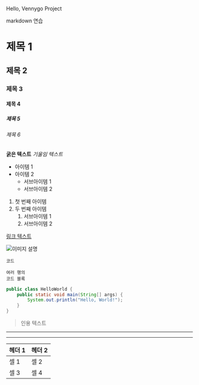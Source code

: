 Hello, Vennygo Project

markdown 연습 

# 제목 1
## 제목 2
### 제목 3
#### 제목 4
##### 제목 5
###### 제목 6


**굵은 텍스트**
*기울임 텍스트*

- 아이템 1
- 아이템 2
  - 서브아이템 1
  - 서브아이템 2

1. 첫 번째 아이템
2. 두 번째 아이템
   1. 서브아이템 1
   2. 서브아이템 2


[링크 텍스트](https://www.vennycode.tistory.com)

![이미지 설명](https://tistory1.daumcdn.net/tistory/7013025/attach/fd2afb737f5e4cbdbbe636dda8348115)

`코드`

```
여러 행의 
코드 블록
```

```java
public class HelloWorld {
    public static void main(String[] args) {
        System.out.println("Hello, World!");
    }
}
```

> 인용 텍스트

---
***

| 헤더 1 | 헤더 2 |
|--------|--------|
| 셀 1   | 셀 2   |
| 셀 3   | 셀 4   |

